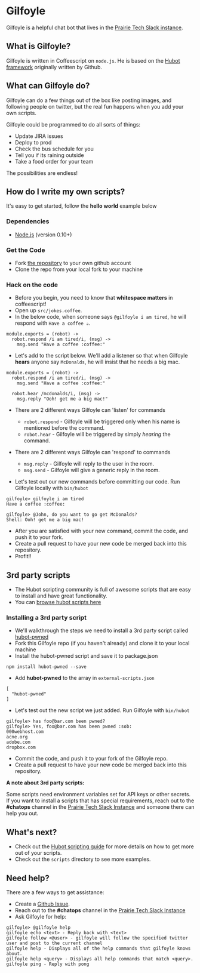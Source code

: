 # Gilfoyle
Gilfoyle is a helpful chat bot that lives in the [Prairie Tech Slack instance](http://slack.prdcdeliver.com).

## What is Gilfoyle?
Gilfoyle is written in Coffeescript on `node.js`. He is based on the [Hubot framework](https://hubot.github.com/) originally written by Github.

## What can Gilfoyle do?
Gilfoyle can do a few things out of the box like posting images, and following people on twitter, but the real fun happens when you add your own scripts.

Gilfoyle could be programmed to do all sorts of things:
- Update JIRA issues
- Deploy to prod
- Check the bus schedule for you
- Tell you if its raining outside
- Take a food order for your team

The possibilities are endless!

## How do I write my own scripts?
It's easy to get started, follow the **hello world** example below

### Dependencies
- [Node.js](https://nodejs.org/en/download/) (version 0.10+) 

### Get the Code
- Fork [the repository](https://github.com/WpgTech/gilfoyle) to your own github account
- Clone the repo from your local fork to your machine

### Hack on the code
- Before you begin, you need to know that **whitespace matters** in coffeescript!
- Open up `src/jokes.coffee`.
- In the below code, when someone says `@gilfoyle i am tired`, he will respond with `Have a coffee ☕️`.
```
module.exports = (robot) ->
  robot.respond /i am tired/i, (msg) ->
    msg.send "Have a coffee :coffee:"
```
- Let's add to the script below. We'll add a listener so that when Gilfoyle **hears** anyone say `McDonalds`, he will insist that he needs a big mac.
```
module.exports = (robot) ->
  robot.respond /i am tired/i, (msg) ->
    msg.send "Have a coffee :coffee:"
    
  robot.hear /mcdonalds/i, (msg) ->
    msg.reply "Ooh! get me a big mac!"
```
- There are 2 different ways Gilfoyle can 'listen' for commands
  - `robot.respond` - Gilfoyle will be triggered only when his name is mentioned before the command.
  - `robot.hear` - Gilfoyle will be triggered by simply *hearing* the command.
- There are 2 different ways Gilfoyle can 'respond' to commands
  - `msg.reply` - Gilfoyle will reply to the user in the room.
  - `msg.send` - Gilfoyle will give a generic reply in the room.

- Let's test out our new commands before committing our code. Run Gilfoyle locally with `bin/hubot`

```
gilfoyle> gilfoyle i am tired                                                                                                          
Have a coffee :coffee:                                                                                                       

gilfoyle> @John, do you want to go get McDonalds?                                                                                      
Shell: Ooh! get me a big mac!      
```

- After you are satisfied with your new command, commit the code, and push it to your fork.
- Create a pull request to have your new code be merged back into this repository.
- Profit!!

## 3rd party scripts
- The Hubot scripting community is full of awesome scripts that are easy to install and have great functionality.
- You can [browse hubot scripts here](https://www.npmjs.com/browse/keyword/hubot-scripts)

### Installing a 3rd party script
- We'll walkthrough the steps we need to install a 3rd party script called [hubot-pwned](https://www.npmjs.com/package/hubot-pwned)
- Fork this Gilfoyle repo (if you haven't already) and clone it to your local machine
- Install the hubot-pwned script and save it to package.json
```
npm install hubot-pwned --save
```
- Add **hubot-pwned** to the array in `external-scripts.json`
```
[
  "hubot-pwned"
]
```
- Let's test out the new script we just added. Run Gilfoyle with `bin/hubot`
```
gilfoyle> has foo@bar.com been pwned?                                                                                                  
gilfoyle> Yes, foo@bar.com has been pwned :sob:
000webhost.com
acne.org
adobe.com
dropbox.com
```
- Commit the code, and push it to your fork of the Gilfoyle repo.
- Create a pull request to have your new code be merged back into this repository.

**A note about 3rd party scripts:**

Some scripts need environment variables set for API keys or other secrets.
If you want to install a scripts that has special requirements, reach out to the **#chatops** channel in the [Prairie Tech Slack Instance](http://slack.prdcdeliver.com) and someone there can help you out. 

## What's next?
- Check out the [Hubot scripting guide](https://hubot.github.com/docs/scripting/) for more details on how to get more out of your scripts.
- Check out the `scripts` directory to see more examples.

## Need help?
There are a few ways to get assistance:
- Create a [Github Issue](https://github.com/WpgTech/gilfoyle/issues/new).
- Reach out to the **#chatops** channel in the [Prairie Tech Slack Instance](http://slack.prdcdeliver.com)
- Ask Gilfoyle for help:
```
gilfoyle> @gilfoyle help                                                                                                                                                              
gilfoyle echo <text> - Reply back with <text>                                                                                                                                         
gilfoyle follow <@user> - gilfoyle will follow the specified twitter user and post to the current channel                                                                             
gilfoyle help - Displays all of the help commands that gilfoyle knows about.                                                                                                          
gilfoyle help <query> - Displays all help commands that match <query>.                                                                                                                
gilfoyle ping - Reply with pong                                                                            
```